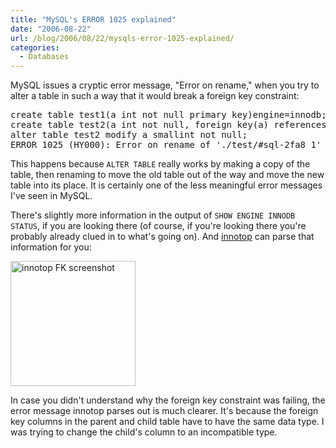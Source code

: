 ```yaml
---
title: "MySQL's ERROR 1025 explained"
date: "2006-08-22"
url: /blog/2006/08/22/mysqls-error-1025-explained/
categories:
  - Databases
---
```

MySQL issues a cryptic error message, "Error on rename," when you try to alter a table in such a way that it would break a foreign key constraint:

<pre>create table test1(a int not null primary key)engine=innodb;
create table test2(a int not null, foreign key(a) references test1 (a)) engine=innodb;
alter table test2 modify a smallint not null;       
ERROR 1025 (HY000): Error on rename of './test/#sql-2fa8_1' to './test/test2' (errno: 150)</pre>

This happens because `ALTER TABLE` really works by making a copy of the table, then renaming to move the old table out of the way and move the new table into its place. It is certainly one of the less meaningful error messages I've seen in MySQL.

There's slightly more information in the output of `SHOW ENGINE INNODB STATUS`, if you are looking there (of course, if you're looking there you're probably already clued in to what's going on). And [innotop][1] can parse that information for you:

[<img src="/innotop/thumb-innotop-fk-error-message.png" width="200" height="" alt="innotop FK screenshot" />][2]

In case you didn't understand why the foreign key constraint was failing, the error message innotop parses out is much clearer. It's because the foreign key columns in the parent and child table have to have the same data type. I was trying to change the child's column to an incompatible type.

 [1]: http://www.xaprb.com/innotop/
 [2]: http://www.xaprb.com/innotop/innotop-fk-error-message.png

